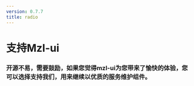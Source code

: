 ```yaml
---
version: 0.7.7
title: radio
---
```

# 支持Mzl-ui <a href="https://github.com/Ningstyle/mzlui-doc/blob/main/src/page/md/support/md.md" target="_back" title="您可在Github上编辑此页面"><i class="iconfont m-icon-bianji" style="font-size:25px;color:#0e80eb"></i></a>
### 开源不易，需要鼓励，如果您觉得mzl-ui为您带来了愉快的体验，您可以选择支持我们，用来继续以优质的服务维护组件。
